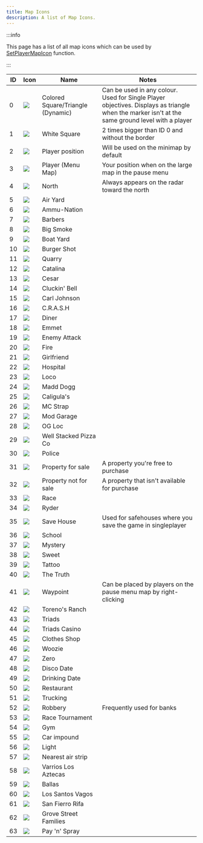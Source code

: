 ```yaml
---
title: Map Icons
description: A list of Map Icons.
---
```


:::info

This page has a list of all map icons which can be used by [SetPlayerMapIcon](../functions/SetPlayerMapIcon) function.

:::

| ID  | Icon                                                          | Name                              | Notes                                                                                                                                           |
| --- | ------------------------------------------------------------- | --------------------------------- | ----------------------------------------------------------------------------------------------------------------------------------------------- |
| 0   | ![](https://assets.open.mp/assets/images/mapIcons/icon0.gif)  | Colored Square/Triangle (Dynamic) | Can be used in any colour. Used for Single Player objectives. Displays as triangle when the marker isn't at the same ground level with a player |
| 1   | ![](https://assets.open.mp/assets/images/mapIcons/icon1.gif)  | White Square                      | 2 times bigger than ID 0 and without the border                                                                                                 |
| 2   | ![](https://assets.open.mp/assets/images/mapIcons/icon2.gif)  | Player position                   | Will be used on the minimap by default                                                                                                          |
| 3   | ![](https://assets.open.mp/assets/images/mapIcons/icon3.gif)  | Player (Menu Map)                 | Your position when on the large map in the pause menu                                                                                           |
| 4   | ![](https://assets.open.mp/assets/images/mapIcons/icon4.gif)  | North                             | Always appears on the radar toward the north                                                                                                    |
| 5   | ![](https://assets.open.mp/assets/images/mapIcons/icon5.gif)  | Air Yard                          |                                                                                                                                                 |
| 6   | ![](https://assets.open.mp/assets/images/mapIcons/icon6.gif)  | Ammu-Nation                       |                                                                                                                                                 |
| 7   | ![](https://assets.open.mp/assets/images/mapIcons/icon7.gif)  | Barbers                           |                                                                                                                                                 |
| 8   | ![](https://assets.open.mp/assets/images/mapIcons/icon8.gif)  | Big Smoke                         |                                                                                                                                                 |
| 9   | ![](https://assets.open.mp/assets/images/mapIcons/icon9.gif)  | Boat Yard                         |                                                                                                                                                 |
| 10  | ![](https://assets.open.mp/assets/images/mapIcons/icon10.gif) | Burger Shot                       |                                                                                                                                                 |
| 11  | ![](https://assets.open.mp/assets/images/mapIcons/icon11.gif) | Quarry                            |                                                                                                                                                 |
| 12  | ![](https://assets.open.mp/assets/images/mapIcons/icon12.gif) | Catalina                          |                                                                                                                                                 |
| 13  | ![](https://assets.open.mp/assets/images/mapIcons/icon13.gif) | Cesar                             |                                                                                                                                                 |
| 14  | ![](https://assets.open.mp/assets/images/mapIcons/icon14.gif) | Cluckin' Bell                     |                                                                                                                                                 |
| 15  | ![](https://assets.open.mp/assets/images/mapIcons/icon15.gif) | Carl Johnson                      |                                                                                                                                                 |
| 16  | ![](https://assets.open.mp/assets/images/mapIcons/icon16.gif) | C.R.A.S.H                         |                                                                                                                                                 |
| 17  | ![](https://assets.open.mp/assets/images/mapIcons/icon17.gif) | Diner                             |                                                                                                                                                 |
| 18  | ![](https://assets.open.mp/assets/images/mapIcons/icon18.gif) | Emmet                             |                                                                                                                                                 |
| 19  | ![](https://assets.open.mp/assets/images/mapIcons/icon19.gif) | Enemy Attack                      |                                                                                                                                                 |
| 20  | ![](https://assets.open.mp/assets/images/mapIcons/icon20.gif) | Fire                              |                                                                                                                                                 |
| 21  | ![](https://assets.open.mp/assets/images/mapIcons/icon21.gif) | Girlfriend                        |                                                                                                                                                 |
| 22  | ![](https://assets.open.mp/assets/images/mapIcons/icon22.gif) | Hospital                          |                                                                                                                                                 |
| 23  | ![](https://assets.open.mp/assets/images/mapIcons/icon23.gif) | Loco                              |                                                                                                                                                 |
| 24  | ![](https://assets.open.mp/assets/images/mapIcons/icon24.gif) | Madd Dogg                         |                                                                                                                                                 |
| 25  | ![](https://assets.open.mp/assets/images/mapIcons/icon25.gif) | Caligula's                        |                                                                                                                                                 |
| 26  | ![](https://assets.open.mp/assets/images/mapIcons/icon26.gif) | MC Strap                          |                                                                                                                                                 |
| 27  | ![](https://assets.open.mp/assets/images/mapIcons/icon27.gif) | Mod Garage                        |                                                                                                                                                 |
| 28  | ![](https://assets.open.mp/assets/images/mapIcons/icon28.gif) | OG Loc                            |                                                                                                                                                 |
| 29  | ![](https://assets.open.mp/assets/images/mapIcons/icon29.gif) | Well Stacked Pizza Co             |                                                                                                                                                 |
| 30  | ![](https://assets.open.mp/assets/images/mapIcons/icon30.gif) | Police                            |                                                                                                                                                 |
| 31  | ![](https://assets.open.mp/assets/images/mapIcons/icon31.gif) | Property for sale                 | A property you're free to purchase                                                                                                              |
| 32  | ![](https://assets.open.mp/assets/images/mapIcons/icon32.gif) | Property not for sale             | A property that isn't available for purchase                                                                                                    |
| 33  | ![](https://assets.open.mp/assets/images/mapIcons/icon33.gif) | Race                              |                                                                                                                                                 |
| 34  | ![](https://assets.open.mp/assets/images/mapIcons/icon34.gif) | Ryder                             |                                                                                                                                                 |
| 35  | ![](https://assets.open.mp/assets/images/mapIcons/icon35.gif) | Save House                        | Used for safehouses where you save the game in singleplayer                                                                                     |
| 36  | ![](https://assets.open.mp/assets/images/mapIcons/icon36.gif) | School                            |                                                                                                                                                 |
| 37  | ![](https://assets.open.mp/assets/images/mapIcons/icon37.gif) | Mystery                           |                                                                                                                                                 |
| 38  | ![](https://assets.open.mp/assets/images/mapIcons/icon38.gif) | Sweet                             |                                                                                                                                                 |
| 39  | ![](https://assets.open.mp/assets/images/mapIcons/icon39.gif) | Tattoo                            |                                                                                                                                                 |
| 40  | ![](https://assets.open.mp/assets/images/mapIcons/icon40.gif) | The Truth                         |                                                                                                                                                 |
| 41  | ![](https://assets.open.mp/assets/images/mapIcons/icon41.gif) | Waypoint                          | Can be placed by players on the pause menu map by right-clicking                                                                                |
| 42  | ![](https://assets.open.mp/assets/images/mapIcons/icon42.gif) | Toreno's Ranch                    |                                                                                                                                                 |
| 43  | ![](https://assets.open.mp/assets/images/mapIcons/icon43.gif) | Triads                            |                                                                                                                                                 |
| 44  | ![](https://assets.open.mp/assets/images/mapIcons/icon44.gif) | Triads Casino                     |                                                                                                                                                 |
| 45  | ![](https://assets.open.mp/assets/images/mapIcons/icon45.gif) | Clothes Shop                      |                                                                                                                                                 |
| 46  | ![](https://assets.open.mp/assets/images/mapIcons/icon46.gif) | Woozie                            |                                                                                                                                                 |
| 47  | ![](https://assets.open.mp/assets/images/mapIcons/icon47.gif) | Zero                              |                                                                                                                                                 |
| 48  | ![](https://assets.open.mp/assets/images/mapIcons/icon48.gif) | Disco Date                        |                                                                                                                                                 |
| 49  | ![](https://assets.open.mp/assets/images/mapIcons/icon49.gif) | Drinking Date                     |                                                                                                                                                 |
| 50  | ![](https://assets.open.mp/assets/images/mapIcons/icon50.gif) | Restaurant                        |                                                                                                                                                 |
| 51  | ![](https://assets.open.mp/assets/images/mapIcons/icon51.gif) | Trucking                          |                                                                                                                                                 |
| 52  | ![](https://assets.open.mp/assets/images/mapIcons/icon52.gif) | Robbery                           | Frequently used for banks                                                                                                                       |
| 53  | ![](https://assets.open.mp/assets/images/mapIcons/icon53.gif) | Race Tournament                   |                                                                                                                                                 |
| 54  | ![](https://assets.open.mp/assets/images/mapIcons/icon54.gif) | Gym                               |                                                                                                                                                 |
| 55  | ![](https://assets.open.mp/assets/images/mapIcons/icon55.gif) | Car impound                       |                                                                                                                                                 |
| 56  | ![](https://assets.open.mp/assets/images/mapIcons/icon56.gif) | Light                             |                                                                                                                                                 |
| 57  | ![](https://assets.open.mp/assets/images/mapIcons/icon57.gif) | Nearest air strip                 |                                                                                                                                                 |
| 58  | ![](https://assets.open.mp/assets/images/mapIcons/icon58.gif) | Varrios Los Aztecas               |                                                                                                                                                 |
| 59  | ![](https://assets.open.mp/assets/images/mapIcons/icon59.gif) | Ballas                            |                                                                                                                                                 |
| 60  | ![](https://assets.open.mp/assets/images/mapIcons/icon60.gif) | Los Santos Vagos                  |                                                                                                                                                 |
| 61  | ![](https://assets.open.mp/assets/images/mapIcons/icon61.gif) | San Fierro Rifa                   |                                                                                                                                                 |
| 62  | ![](https://assets.open.mp/assets/images/mapIcons/icon62.gif) | Grove Street Families             |                                                                                                                                                 |
| 63  | ![](https://assets.open.mp/assets/images/mapIcons/icon63.gif) | Pay 'n' Spray                     |                                                                                                                                                 |
